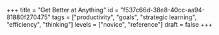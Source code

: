 +++
title = "Get Better at Anything"
id = "f537c66d-38e8-40cc-aa94-81880f270475"
tags = ["productivity", "goals", "strategic learning", "efficiency", "thinking"]
levels = ["novice", "reference"]
draft = false
+++

